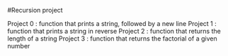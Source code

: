 #Recursion project

Project 0 : function that prints a string, followed by a new line
Project 1 : function that prints a string in reverse
Project 2 : function that returns the length of a string
Project 3 : function that returns the factorial of a given number
